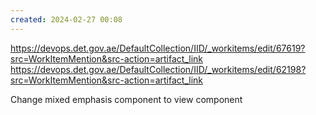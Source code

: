 ```yaml
---
created: 2024-02-27 00:08
---
```

https://devops.det.gov.ae/DefaultCollection/IID/_workitems/edit/67619?src=WorkItemMention&src-action=artifact_link
https://devops.det.gov.ae/DefaultCollection/IID/_workitems/edit/62198?src=WorkItemMention&src-action=artifact_link

Change mixed emphasis component to view component